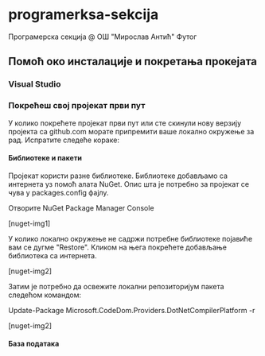 # programerksa-sekcija
Програмерска секција @ ОШ "Мирослав Антић" Футог

## Помоћ око инсталације и покретања прокејата

### Visual Studio

### Покрећеш свој пројекат први пут
У колико покрећете пројекат први пут или сте скинули нову верзију пројекта са github.com морате припремити ваше локално окружење за рад. 
Испратите следеће кораке:

#### Библиотеке и пакети
Пројекат користи разне библиотеке. Библиотеке добављамо са интернета уз помоћ алата NuGet. Опис шта је потребно за пројекат се чува у packages.config фајлу. 

Отворите NuGet Package Manager Console

[nuget-img1]

У колико локално окружење не садржи потребне библиотеке појавиће вам се дугме "Restore". Кликом на њега покрећете добављање библиотека са интернета.

[nuget-img2]

Затим је потребно да освежите локални репозиторијум пакета следећом командом:

Update-Package Microsoft.CodeDom.Providers.DotNetCompilerPlatform -r

[nuget-img2]

#### База података
